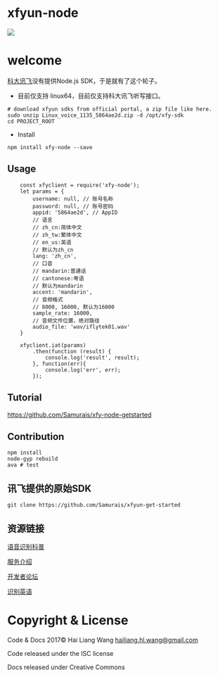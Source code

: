 # xfyun-node

![](https://camo.githubusercontent.com/ae91a5698ad80d3fe8e0eb5a4c6ee7170e088a7d/687474703a2f2f37786b6571692e636f6d312e7a302e676c622e636c6f7564646e2e636f6d2f61692f53637265656e25323053686f74253230323031372d30342d30342532306174253230382e32302e3437253230504d2e706e67)

# welcome
[科大讯飞](http://www.xfyun.cn/)没有提供Node.js SDK，于是就有了这个轮子。
* 目前仅支持 linux64，目前仅支持科大讯飞听写接口。

```
# download xfyun sdks from official portal, a zip file like here.
sudo unzip Linux_voice_1135_5864ae2d.zip -d /opt/xfy-sdk
cd PROJECT_ROOT
```

* Install
```
npm install xfy-node --save
```

## Usage
```
    const xfyclient = require('xfy-node');
    let params = {
        username: null, // 账号名称
        password: null, // 账号密码 
        appid: '5864ae2d', // AppID
        // 语言
        // zh_cn:简体中文
        // zh_tw:繁体中文
        // en_us:英语
        // 默认为zh_cn
        lang: 'zh_cn', 
        // 口音
        // mandarin:普通话
        // cantonese:粤语
        // 默认为mandarin
        accent: 'mandarin',
        // 音频格式
        // 8000, 16000, 默认为16000
        sample_rate: 16000,
        // 音频文件位置，绝对路径
        audio_file: 'wav/iflytek01.wav'
    }

    xfyclient.iat(params)
        .then(function (result) {
            console.log('result', result);
        }, function(err){
            console.log('err', err);
        });
```

## Tutorial
https://github.com/Samurais/xfy-node-getstarted

## Contribution
```
npm install
node-gyp rebuild
ava # test
```

## 讯飞提供的原始SDK
```
git clone https://github.com/Samurais/xfyun-get-started
```

## 资源链接
[语音识别科普](http://bbs.xfyun.cn/forum.php?mod=viewthread&tid=6911)

[服务介绍](http://www.xfyun.cn/doccenter/asr)

[开发者论坛](http://bbs.xfyun.cn/portal.php)

[识别英语](http://bbs.xfyun.cn/forum.php?mod=viewthread&tid=22602&extra=page%3D1)

# Copyright & License

Code & Docs 2017© Hai Liang Wang hailiang.hl.wang@gmail.com

Code released under the ISC license

Docs released under Creative Commons